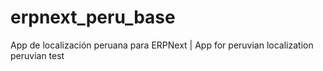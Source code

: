 # erpnext_peru_base
App de localización peruana para ERPNext | App for peruvian localization peruvian test

